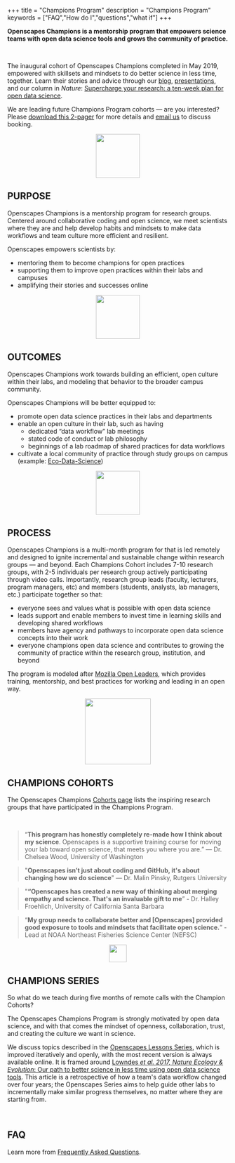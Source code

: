 +++
title = "Champions Program"
description = "Champions Program"
keywords = ["FAQ","How do I","questions","what if"]
+++


**Openscapes Champions is a mentorship program that empowers science teams with open data science tools and grows the community of practice.**

<br>

The inaugural cohort of Openscapes Champions completed in May 2019, empowered with skillsets and mindsets to do better science in less time, together. Learn their stories and advice through our [blog](/blog/2019/06/12/wins-cohort1/), [presentations](/media), and our column in *Nature*: [Supercharge your research: a ten-week plan for open data science](https://www.nature.com/articles/d41586-019-03335-4). 

We are leading future Champions Program cohorts — are you interested? Please [download this 2-pager](https://github.com/Openscapes/website/raw/master/static/OpenscapesCohorts_2pager.pdf) for more details and [email us](mailto:openscapes@nceas.ucsb.edu) to discuss booking.


<center><img src="/img/horst_openscapes_desert_roadrunner.png" width="100px"></center>

## PURPOSE

Openscapes Champions is a mentorship program for research groups. Centered around collaborative coding and open science, we meet scientists where they are and help develop habits and mindsets to make data workflows and team culture more efficient and resilient. 
<!---This mentorship program is for early career environmental researchers in leadership roles – faculty, lecturers, program managers, and others who want to establish open data science practices in their labs and on their campuses. It helps fill a gap left by graduate education, which often lacks formal computing and data training.  --->

Openscapes empowers scientists by: 

- mentoring them to become champions for open practices
- supporting them to improve open practices within their labs and campuses
- amplifying their stories and successes online

<!---Through mentorship meetings with Champions and members of their labs, Openscapes provides these emerging scientific leaders to have the opportunity to engage with existing open practices and guide their labs take the next steps appropriate for them.

**Openscapes helps scientists become visible champions for open data science practices and promote them through their labs, teaching, and departments.**

Openscapes Champions is a mentorship program for early career researchers in leadership roles (e.g. faculty, lecturers, program managers) that helps them become visible Champions for open practices. It is designed with the vision that although scientific leaders were not formally trained in open data science practices, they can value and enable these practices through their labs, teaching, and departments.

--->


<!---

This is creating more scientists who promote something they value, not creating champions in the sports context.

https://bids.berkeley.edu/news/new-report-career-paths-and-prospects-academic-data-science--->

<center><img src="/img/horst_openscapes_desert_agave.png" width="100px"></center>

## OUTCOMES

Openscapes Champions work towards building an efficient, open culture within their labs, and modeling that behavior to the broader campus community.

Openscapes Champions will be better equipped to:

- promote open data science practices in their labs and departments
- enable an open culture in their lab, such as having
  - dedicated “data workflow” lab meetings
  - stated code of conduct or lab philosophy
  - beginnings of a lab roadmap of shared practices for data workflows
- cultivate a local community of practice through study groups on campus (example: [Eco-Data-Science](http://eco-data-science.github.io/))

<center><img src="/img/horst_openscapes_desert_tortoise.png" width="100px"></center>

## PROCESS

Openscapes Champions is a multi-month program for that is led remotely and designed to ignite incremental and sustainable change within research groups — and beyond. Each Champions Cohort includes 7-10 research groups, with 2-5 individuals per research group actively participating through video calls. Importantly, research group leads (faculty, lecturers, program managers, etc) and members (students, analysts, lab managers, etc.) participate together so that: 

- everyone sees and values what is possible with open data science
- leads support and enable members to invest time in learning skills and developing shared workflows
- members have agency and pathways to incorporate open data science concepts into their work
- everyone champions open data science and contributes to growing the community of practice within the research group, institution, and beyond

The program is modeled after [Mozilla Open Leaders](https://foundation.mozilla.org/en/opportunity/mozilla-open-leaders/), which provides training, mentorship, and best practices for working and leading in an open way.

<center><img src="/img/horst_openscapes_desert_snake.png" width="150px"></center>

## CHAMPIONS COHORTS 

The Openscapes Champions [Cohorts page](/cohorts) lists the inspiring research groups that have participated in the Champions Program. 

<br> 

> “**This program has honestly completely re-made how I think about my science**. Openscapes is a supportive training course for moving your lab toward open science, that meets you where you are.”  — Dr. Chelsea Wood, University of Washington  

<!-- break --> 

> "**Openscapes isn’t just about coding and GitHub, it's about changing how we do science**" — Dr. Malin Pinsky, Rutgers University

<!-- break --> 

>"**“Openscapes has created a new way of thinking about merging empathy and science. That's an invaluable gift to me**” - Dr. Halley Froehlich, University of California Santa Barbara

<!-- break -->

> “**My group needs to collaborate better and [Openscapes] provided good exposure to tools and mindsets that facilitate open science.**” - Lead at NOAA Northeast Fisheries Science Center (NEFSC)

<center><img src="/img/horst_openscapes_desert_cactus.png" width="40px"></center>


## CHAMPIONS SERIES

So what do we teach during five months of remote calls with the Champion Cohorts?

The Openscapes Champions Program is strongly motivated by open data science, and with that comes the mindset of openness, collaboration, trust, and creating the culture we want in science. 

We discuss topics described in the [Openscapes Lessons Series](https://openscapes.github.io/series/), which is improved iteratively and openly, with the most recent version is always available online. It is framed around [Lowndes *et al. 2017, Nature Ecology & Evolution*: Our path to better science in less time using open data science tools](https://www.nature.com/articles/s41559-017-0160). This article is a retrospective of how a team's data workflow changed over four years; the Openscapes Series aims to help guide other labs to incrementally make similar progress themselves, no matter where they are starting from. 

<br>

## FAQ

Learn more from [Frequently Asked Questions](/faq). 

<br>